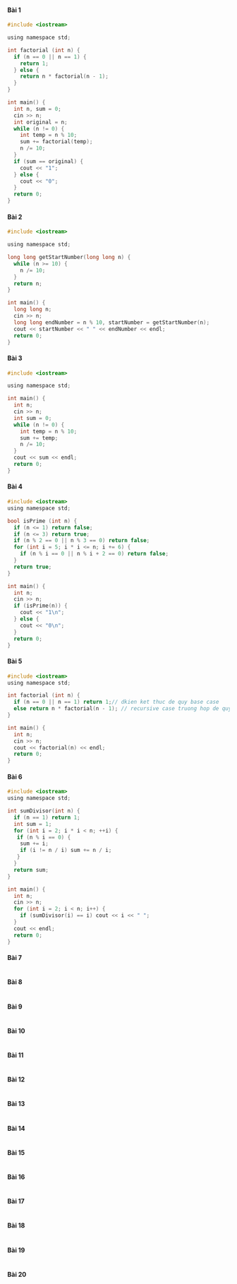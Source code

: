 #### Bài 1

```c
#include <iostream>

using namespace std;

int factorial (int n) {
  if (n == 0 || n == 1) {
    return 1;
  } else {
    return n * factorial(n - 1);
  }
}

int main() {
  int n, sum = 0;
  cin >> n;
  int original = n;
  while (n != 0) {
    int temp = n % 10;
    sum += factorial(temp);
    n /= 10;
  }
  if (sum == original) {
    cout << "1";
  } else {
    cout << "0";
  }
  return 0;
}
```

#### Bài 2

```c
#include <iostream>

using namespace std;

long long getStartNumber(long long n) {
  while (n >= 10) {
    n /= 10;
  }
  return n;
}

int main() {
  long long n;
  cin >> n;
  long long endNumber = n % 10, startNumber = getStartNumber(n);
  cout << startNumber << " " << endNumber << endl;
  return 0;
}
```

#### Bài 3

```c
#include <iostream>

using namespace std;

int main() {
  int n;
  cin >> n;
  int sum = 0;
  while (n != 0) {
    int temp = n % 10;
    sum += temp;
    n /= 10;
  }
  cout << sum << endl;
  return 0;
}
```

#### Bài 4

```c
#include <iostream>
using namespace std;

bool isPrime (int n) {
  if (n <= 1) return false;
  if (n <= 3) return true;
  if (n % 2 == 0 || n % 3 == 0) return false;
  for (int i = 5; i * i <= n; i += 6) {
    if (n % i == 0 || n % i + 2 == 0) return false;
  }
  return true;
}

int main() {
  int n;
  cin >> n;
  if (isPrime(n)) {
    cout << "1\n";
  } else {
    cout << "0\n";
  }
  return 0;
}
```

#### Bài 5

```c
#include <iostream>
using namespace std;

int factorial (int n) {
  if (n == 0 || n == 1) return 1;// dkien ket thuc de quy base case
  else return n * factorial(n - 1); // recursive case truong hop de quy
}

int main() {
  int n;
  cin >> n;
  cout << factorial(n) << endl;
  return 0;
}
```

#### Bài 6

```c
#include <iostream>
using namespace std;

int sumDivisor(int n) {
  if (n == 1) return 1;
  int sum = 1;
  for (int i = 2; i * i < n; ++i) {
   if (n % i == 0) {
    sum += i;
    if (i != n / i) sum += n / i;
   }
  }
  return sum;
}

int main() {
  int n;
  cin >> n;
  for (int i = 2; i < n; i++) {
    if (sumDivisor(i) == i) cout << i << " ";
  }
  cout << endl;
  return 0;
}
```

#### Bài 7

```c
```

#### Bài 8

```c
```

#### Bài 9

```c
```

#### Bài 10

```c
```

#### Bài 11

```c
```

#### Bài 12

```c
```

#### Bài 13

```c
```

#### Bài 14

```c
```

#### Bài 15

```c
```

#### Bài 16

```c
```

#### Bài 17

```c
```

#### Bài 18

```c
```

#### Bài 19

```c
```

#### Bài 20

```c
```
